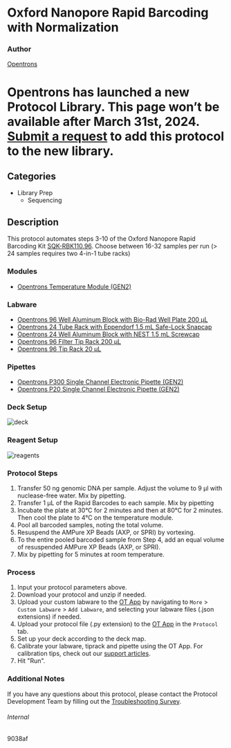 # Oxford Nanopore Rapid Barcoding with Normalization 


### Author
[Opentrons](https://opentrons.com/)



# Opentrons has launched a new Protocol Library. This page won’t be available after March 31st, 2024. [Submit a request](https://docs.google.com/forms/d/e/1FAIpQLSdYYp9QCKow4nn0KlCVsMS3HX0eJ0N9O7-erajKvcpT0lWbSg/viewform) to add this protocol to the new library.

## Categories
* Library Prep
	* Sequencing


## Description
This protocol automates steps 3-10 of the Oxford Nanopore Rapid Barcoding Kit [SQK-RBK110.96](file:///Users/parrishpayne/Downloads/rapid-barcoding-kit-96-sqk-rbk110-96-RBK_9126_v110_revO_24Mar2021-gridion%20(3).pdf). Choose between 16-32 samples per run (> 24 samples requires two 4-in-1 tube racks)


### Modules
* [Opentrons Temperature Module (GEN2)](https://shop.opentrons.com/temperature-module-gen2/)


### Labware
* [Opentrons 96 Well Aluminum Block with Bio-Rad Well Plate 200 µL](https://shop.opentrons.com/collections/hardware-modules/products/aluminum-block-set)
* [Opentrons 24 Tube Rack with Eppendorf 1.5 mL Safe-Lock Snapcap](https://shop.opentrons.com/collections/opentrons-tips/products/tube-rack-set-1)
* [Opentrons 24 Well Aluminum Block with NEST 1.5 mL Screwcap](https://shop.opentrons.com/collections/opentrons-tips/products/tube-rack-set-1)
* [Opentrons 96 Filter Tip Rack 200 µL](https://shop.opentrons.com/opentrons-200ul-filter-tips/)
* [Opentrons 96 Tip Rack 20 µL](https://shop.opentrons.com/collections/opentrons-tips/products/opentrons-10ul-tips)

### Pipettes
* [Opentrons P300 Single Channel Electronic Pipette (GEN2)](https://shop.opentrons.com/single-channel-electronic-pipette-p20/)
* [Opentrons P20 Single Channel Electronic Pipette (GEN2)](https://shop.opentrons.com/single-channel-electronic-pipette-p20/)


### Deck Setup
![deck](https://opentrons-protocol-library-website.s3.amazonaws.com/custom-README-images/9038af/deck.png)


### Reagent Setup
![reagents](https://opentrons-protocol-library-website.s3.amazonaws.com/custom-README-images/9038af/reagents.png)


### Protocol Steps
1. Transfer 50 ng genomic DNA per sample. Adjust the volume to 9 μl with nuclease-free water. Mix by pipetting.
2. Transfer 1 µL of the Rapid Barcodes to each sample. Mix by pipetting
3. Incubate the plate at 30°C for 2 minutes and then at 80°C for 2 minutes. Then cool the plate to 4°C on the temperature module.
4. Pool all barcoded samples, noting the total volume.
5. Resuspend the AMPure XP Beads (AXP, or SPRI) by vortexing.
6. To the entire pooled barcoded sample from Step 4, add an equal volume of resuspended AMPure XP Beads (AXP, or SPRI).
7. Mix by pipetting for 5 minutes at room temperature.

### Process
1. Input your protocol parameters above.
2. Download your protocol and unzip if needed.
3. Upload your custom labware to the [OT App](https://opentrons.com/ot-app) by navigating to `More` > `Custom Labware` > `Add Labware`, and selecting your labware files (.json extensions) if needed.
4. Upload your protocol file (.py extension) to the [OT App](https://opentrons.com/ot-app) in the `Protocol` tab.
5. Set up your deck according to the deck map.
6. Calibrate your labware, tiprack and pipette using the OT App. For calibration tips, check out our [support articles](https://support.opentrons.com/en/collections/1559720-guide-for-getting-started-with-the-ot-2).
7. Hit "Run".


### Additional Notes
If you have any questions about this protocol, please contact the Protocol Development Team by filling out the [Troubleshooting Survey](https://protocol-troubleshooting.paperform.co/).


###### Internal
9038af
